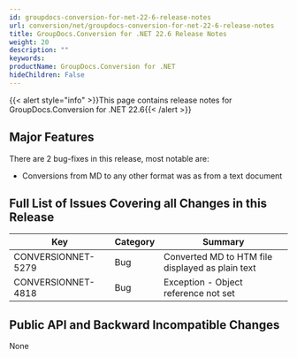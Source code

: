 ```yaml
---
id: groupdocs-conversion-for-net-22-6-release-notes
url: conversion/net/groupdocs-conversion-for-net-22-6-release-notes
title: GroupDocs.Conversion for .NET 22.6 Release Notes
weight: 20
description: ""
keywords: 
productName: GroupDocs.Conversion for .NET
hideChildren: False
---
```

{{< alert style="info" >}}This page contains release notes for GroupDocs.Conversion for .NET 22.6{{< /alert >}}

## Major Features

There are 2 bug-fixes in this release, most notable are:

* Conversions from MD to any other format was as from a text document

## Full List of Issues Covering all Changes in this Release


| Key | Category | Summary |
| --- | --- | --- |
| CONVERSIONNET-5279 | Bug | Converted MD to HTM file displayed as plain text |
| CONVERSIONNET-4818 | Bug | Exception - Object reference not set |


## Public API and Backward Incompatible Changes

None